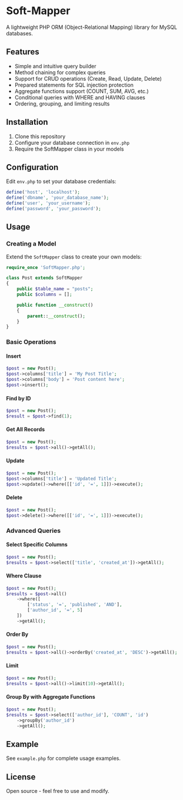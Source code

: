 # Soft-Mapper

A lightweight PHP ORM (Object-Relational Mapping) library for MySQL databases.

## Features

- Simple and intuitive query builder
- Method chaining for complex queries
- Support for CRUD operations (Create, Read, Update, Delete)
- Prepared statements for SQL injection protection
- Aggregate functions support (COUNT, SUM, AVG, etc.)
- Conditional queries with WHERE and HAVING clauses
- Ordering, grouping, and limiting results

## Installation

1. Clone this repository
2. Configure your database connection in `env.php`
3. Require the SoftMapper class in your models

## Configuration

Edit `env.php` to set your database credentials:

```php
define('host', 'localhost');
define('dbname', 'your_database_name');
define('user', 'your_username');
define('password', 'your_password');
```

## Usage

### Creating a Model

Extend the `SoftMapper` class to create your own models:

```php
require_once 'SoftMapper.php';

class Post extends SoftMapper
{
    public $table_name = "posts";
    public $columns = [];

    public function __construct()
    {
        parent::__construct();
    }
}
```

### Basic Operations

#### Insert

```php
$post = new Post();
$post->columns['title'] = 'My Post Title';
$post->columns['body'] = 'Post content here';
$post->insert();
```

#### Find by ID

```php
$post = new Post();
$result = $post->find(1);
```

#### Get All Records

```php
$post = new Post();
$results = $post->all()->getAll();
```

#### Update

```php
$post = new Post();
$post->columns['title'] = 'Updated Title';
$post->update()->where([['id', '=', 1]])->execute();
```

#### Delete

```php
$post = new Post();
$post->delete()->where([['id', '=', 1]])->execute();
```

### Advanced Queries

#### Select Specific Columns

```php
$post = new Post();
$results = $post->select(['title', 'created_at'])->getAll();
```

#### Where Clause

```php
$post = new Post();
$results = $post->all()
    ->where([
        ['status', '=', 'published', 'AND'],
        ['author_id', '=', 5]
    ])
    ->getAll();
```

#### Order By

```php
$post = new Post();
$results = $post->all()->orderBy('created_at', 'DESC')->getAll();
```

#### Limit

```php
$post = new Post();
$results = $post->all()->limit(10)->getAll();
```

#### Group By with Aggregate Functions

```php
$post = new Post();
$results = $post->select(['author_id'], 'COUNT', 'id')
    ->groupBy('author_id')
    ->getAll();
```

## Example

See `example.php` for complete usage examples.

## License

Open source - feel free to use and modify.

